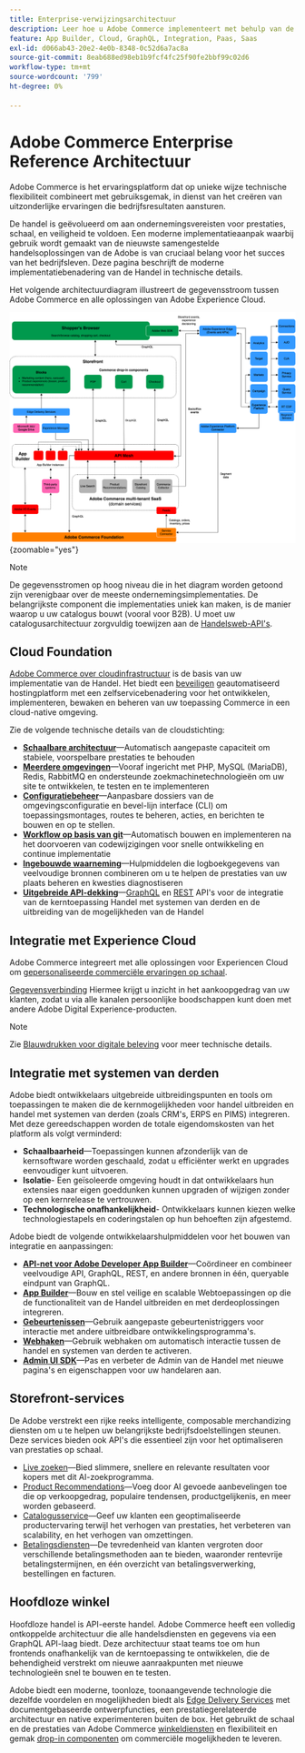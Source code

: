 ```yaml
---
title: Enterprise-verwijzingsarchitectuur
description: Leer hoe u Adobe Commerce implementeert met behulp van de nieuwste composable commerce technologie van de Adobe.
feature: App Builder, Cloud, GraphQL, Integration, Paas, Saas
exl-id: d066ab43-20e2-4e0b-8348-0c52d6a7ac8a
source-git-commit: 8eab688ed98eb1b9fcf4fc25f90fe2bbf99c02d6
workflow-type: tm+mt
source-wordcount: '799'
ht-degree: 0%

---
```


# Adobe Commerce Enterprise Reference Architectuur

Adobe Commerce is het ervaringsplatform dat op unieke wijze technische flexibiliteit combineert met gebruiksgemak, in dienst van het creëren van uitzonderlijke ervaringen die bedrijfsresultaten aansturen.

De handel is geëvolueerd om aan ondernemingsvereisten voor prestaties, schaal, en veiligheid te voldoen. Een moderne implementatieaanpak waarbij gebruik wordt gemaakt van de nieuwste samengestelde handelsoplossingen van de Adobe is van cruciaal belang voor het succes van het bedrijfsleven. Deze pagina beschrijft de moderne implementatiebenadering van de Handel in technische details.

Het volgende architectuurdiagram illustreert de gegevensstroom tussen Adobe Commerce en alle oplossingen van Adobe Experience Cloud.

![Architecturaal diagram dat toont hoe Adobe Commerce met Experience Cloud oplossingen verbindt](../../assets/playbooks/commerce-architecture-v2.svg){zoomable=&quot;yes&quot;}

>[!NOTE]
>
>De gegevensstromen op hoog niveau die in het diagram worden getoond zijn verenigbaar over de meeste ondernemingsimplementaties. De belangrijkste component die implementaties uniek kan maken, is de manier waarop u uw catalogus bouwt (vooral voor B2B). U moet uw catalogusarchitectuur zorgvuldig toewijzen aan de [Handelsweb-API&#39;s](https://developer.adobe.com/commerce/webapi/get-started/).

## Cloud Foundation

[Adobe Commerce over cloudinfrastructuur](https://experienceleague.adobe.com/en/docs/commerce-cloud-service/user-guide/overview) is de basis van uw implementatie van de Handel. Het biedt een [beveiligen](../../security-and-compliance/shared-responsibility.md) geautomatiseerd hostingplatform met een zelfservicebenadering voor het ontwikkelen, implementeren, bewaken en beheren van uw toepassing Commerce in een cloud-native omgeving.

Zie de volgende technische details van de cloudstichting:

- [**Schaalbare architectuur**](https://experienceleague.adobe.com/en/docs/commerce-cloud-service/user-guide/architecture/scaled-architecture)—Automatisch aangepaste capaciteit om stabiele, voorspelbare prestaties te behouden
- [**Meerdere omgevingen**](https://experienceleague.adobe.com/en/docs/commerce-cloud-service/user-guide/architecture/pro-architecture)—Vooraf ingericht met PHP, MySQL (MariaDB), Redis, RabbitMQ en ondersteunde zoekmachinetechnologieën om uw site te ontwikkelen, te testen en te implementeren
- [**Configuratiebeheer**](https://experienceleague.adobe.com/en/docs/commerce-cloud-service/user-guide/configure/overview)—Aanpasbare dossiers van de omgevingsconfiguratie en bevel-lijn interface (CLI) om toepassingsmontages, routes te beheren, acties, en berichten te bouwen en op te stellen.
- [**Workflow op basis van git**](https://experienceleague.adobe.com/en/docs/commerce-cloud-service/user-guide/architecture/pro-develop-deploy-workflow)—Automatisch bouwen en implementeren na het doorvoeren van codewijzigingen voor snelle ontwikkeling en continue implementatie
- [**Ingebouwde waarneming**](https://experienceleague.adobe.com/en/docs/commerce-cloud-service/user-guide/monitor/performance)—Hulpmiddelen die logboekgegevens van veelvoudige bronnen combineren om u te helpen de prestaties van uw plaats beheren en kwesties diagnostiseren
- [**Uitgebreide API-dekking**](https://developer.adobe.com/commerce/webapi/get-started/)—[GraphQL](https://developer.adobe.com/commerce/webapi/graphql/) en [REST](https://developer.adobe.com/commerce/webapi/rest) API&#39;s voor de integratie van de kerntoepassing Handel met systemen van derden en de uitbreiding van de mogelijkheden van de Handel

## Integratie met Experience Cloud

Adobe Commerce integreert met alle oplossingen voor Experiencen Cloud om [gepersonaliseerde commerciële ervaringen op schaal](https://experienceleague.adobe.com/en/docs/commerce-admin/customers/customers-menu/personalize-scale#customers-menu).

[Gegevensverbinding](https://experienceleague.adobe.com/en/docs/commerce-merchant-services/data-connection/overview) Hiermee krijgt u inzicht in het aankoopgedrag van uw klanten, zodat u via alle kanalen persoonlijke boodschappen kunt doen met andere Adobe Digital Experience-producten.

>[!NOTE]
>
>Zie [Blauwdrukken voor digitale beleving](https://experienceleague.adobe.com/en/docs/blueprints-learn/architecture/overview) voor meer technische details.


## Integratie met systemen van derden

Adobe biedt ontwikkelaars uitgebreide uitbreidingspunten en tools om toepassingen te maken die de kernmogelijkheden voor handel uitbreiden en handel met systemen van derden (zoals CRM&#39;s, ERPS en PIMS) integreren. Met deze gereedschappen worden de totale eigendomskosten van het platform als volgt verminderd:

- **Schaalbaarheid**—Toepassingen kunnen afzonderlijk van de kernsoftware worden geschaald, zodat u efficiënter werkt en upgrades eenvoudiger kunt uitvoeren.
- **Isolatie**- Een geïsoleerde omgeving houdt in dat ontwikkelaars hun extensies naar eigen goeddunken kunnen upgraden of wijzigen zonder op een kernrelease te vertrouwen.
- **Technologische onafhankelijkheid**- Ontwikkelaars kunnen kiezen welke technologiestapels en coderingstalen op hun behoeften zijn afgestemd.

Adobe biedt de volgende ontwikkelaarshulpmiddelen voor het bouwen van integratie en aanpassingen:

- [**API-net voor Adobe Developer App Builder**](https://developer.adobe.com/graphql-mesh-gateway/)—Coördineer en combineer veelvoudige API, GraphQL, REST, en andere bronnen in één, queryable eindpunt van GraphQL.
- [**App Builder**](https://developer.adobe.com/app-builder/docs/overview/)—Bouw en stel veilige en scalable Webtoepassingen op die de functionaliteit van de Handel uitbreiden en met derdeoplossingen integreren.
- [**Gebeurtenissen**](https://developer.adobe.com/commerce/extensibility/events/)—Gebruik aangepaste gebeurtenistriggers voor interactie met andere uitbreidbare ontwikkelingsprogramma&#39;s.
- [**Webhaken**](https://developer.adobe.com/commerce/extensibility/webhooks/)—Gebruik webhaken om automatisch interactie tussen de handel en systemen van derden te activeren.
- [**Admin UI SDK**](https://developer.adobe.com/commerce/extensibility/admin-ui-sdk/)—Pas en verbeter de Admin van de Handel met nieuwe pagina&#39;s en eigenschappen voor uw handelaren aan.

## Storefront-services

De Adobe verstrekt een rijke reeks intelligente, composable merchandizing diensten om u te helpen uw belangrijkste bedrijfsdoelstellingen steunen. Deze services bieden ook API&#39;s die essentieel zijn voor het optimaliseren van prestaties op schaal.

- [Live zoeken](https://experienceleague.adobe.com/en/docs/commerce-merchant-services/live-search/overview)—Bied slimmere, snellere en relevante resultaten voor kopers met dit AI-zoekprogramma.
- [Product Recommendations](https://experienceleague.adobe.com/en/docs/commerce-merchant-services/product-recommendations/overview)—Voeg door AI gevoede aanbevelingen toe die op verkoopgedrag, populaire tendensen, productgelijkenis, en meer worden gebaseerd.
- [Catalogusservice](https://experienceleague.adobe.com/en/docs/commerce-merchant-services/catalog-service/guide-overview)—Geef uw klanten een geoptimaliseerde productervaring terwijl het verhogen van prestaties, het verbeteren van scalability, en het verhogen van omzettingen.
- [Betalingsdiensten](https://experienceleague.adobe.com/en/docs/commerce-merchant-services/payment-services/guide-overview)—De tevredenheid van klanten vergroten door verschillende betalingsmethoden aan te bieden, waaronder rentevrije betalingstermijnen, en één overzicht van betalingsverwerking, bestellingen en facturen.

## Hoofdloze winkel

Hoofdloze handel is API-eerste handel. Adobe Commerce heeft een volledig ontkoppelde architectuur die alle handelsdiensten en gegevens via een GraphQL API-laag biedt. Deze architectuur staat teams toe om hun frontends onafhankelijk van de kerntoepassing te ontwikkelen, die de behendigheid verstrekt om nieuwe aanraakpunten met nieuwe technologieën snel te bouwen en te testen.

Adobe biedt een moderne, toonloze, toonaangevende technologie die dezelfde voordelen en mogelijkheden biedt als [Edge Delivery Services](https://www.aem.live/home) met documentgebaseerde ontwerpfuncties, een prestatiegerelateerde architectuur en native experimenteren buiten de box. Het gebruikt de schaal en de prestaties van Adobe Commerce [winkeldiensten](#storefront-services) en flexibiliteit en gemak [drop-in componenten](https://experienceleague.adobe.com/developer/commerce/storefront/) om commerciële mogelijkheden te leveren.

